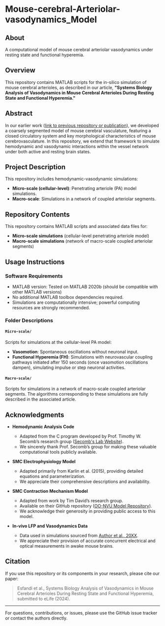 # Mouse-cerebral-Arteriolar-vasodynamics_Model

## About
A computational model of mouse cerebral arteriolar vasodynamics under resting state and functional hyperemia.

## Overview
This repository contains MATLAB scripts for the in-silico simulation of mouse cerebral arterioles, as described in our article, **"Systems Biology Analysis of Vasodynamics in Mouse Cerebral Arterioles During Resting State and Functional Hyperemia."**

## Abstract
In our earlier work ([link to previous repository or publication](https://github.com/your_previous_repo)), we developed a coarsely segmented model of mouse cerebral vasculature, featuring a closed circulatory system and key morphological characteristics of mouse cerebrovasculature. In this repository, we extend that framework to simulate hemodynamic and vasodynamic interactions within the vessel network under both active and resting brain states.

## Project Description
This repository includes hemodynamic-vasodynamic simulations:
- **Micro-scale (cellular-level)**: Penetrating arteriole (PA) model simulations.
- **Macro-scale**: Simulations in a network of coupled arteriolar segments.

## Repository Contents
This repository contains MATLAB scripts and associated data files for:
- **Micro-scale simulations** (cellular-level penetrating arteriole model)
- **Macro-scale simulations** (network of macro-scale coupled arteriolar segments)

## Usage Instructions

### Software Requirements
- MATLAB version: Tested on MATLAB 2020b (should be compatible with other MATLAB versions)
- No additional MATLAB toolbox dependencies required.
- Simulations are computationally intensive; powerful computing resources are strongly recommended.

### Folder Descriptions

#### `Micro-scale/`
Scripts for simulations at the cellular-level PA model:
- **Vasomotion**: Spontaneous oscillations without neuronal input.
- **Functional Hyperemia (FH)**: Simulations with neurovascular coupling pathways initiated after 150 seconds (once vasomotion oscillations dampen), simulating impulse or step neuronal activities.

#### `Macro-scale/`
Scripts for simulations in a network of macro-scale coupled arteriolar segments. The algorithms corresponding to these simulations are fully described in the associated article.

## Acknowledgments

- **Hemodynamic Analysis Code**
  - Adapted from the C program developed by Prof. Timothy W. Secomb’s research group ([Secomb's Lab Website](http://www.secomb.org)).
  - We sincerely thank Prof. Secomb’s group for making these valuable computational tools publicly available.

- **SMC Electrophysiology Model**
  - Adapted primarily from Karlin et al. (2015), providing detailed equations and parameterization.
  - We appreciate their comprehensive descriptions and availability.

- **SMC Contraction Mechanism Model**
  - Adapted from work by Tim David’s research group.
  - Available on their GitHub repository ([OO-NVU Model Repository](https://github.com/BlueFern/OO-NVU/releases/tag/v2.1)).
  - We acknowledge their generosity in providing public access to this model.

- **In-vivo LFP and Vasodynamics Data**
  - Data used in simulations sourced from [Author et al., 20XX](https://doi.org/your-doi-link).
  - We appreciate their provision of accurate concurrent electrical and optical measurements in awake mouse brains.

## Citation
If you use this repository or its components in your research, please cite our paper:

> Esfandi et al., Systems Biology Analysis of Vasodynamics in Mouse Cerebral Arterioles During Resting State and Functional Hyperemia, submitted to eLife (2024).

---

For questions, contributions, or issues, please use the GitHub issue tracker or contact the authors directly.
